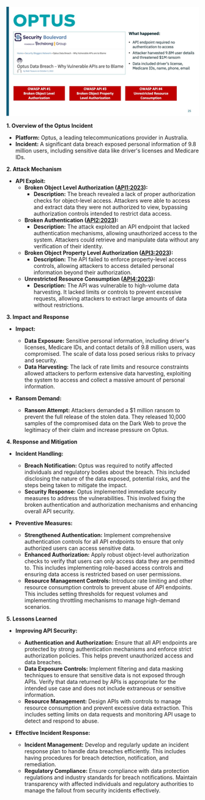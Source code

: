 ![](/API%20Security%20Fundamentals/images/e03bdff-3668-aa1f-a2eb-a2f26168cff5_Optus.jpg)

**1. Overview of the Optus Incident**

- **Platform:** Optus, a leading telecommunications provider in Australia.
- **Incident:** A significant data breach exposed personal information of 9.8 million users, including sensitive data like driver's licenses and Medicare IDs.

**2. Attack Mechanism**

- **API Exploit:**
  - **Broken Object Level Authorization ([API1:2023](https://owasp.org/API-Security/editions/2023/en/0xa1-broken-object-level-authorization/)):**
    - **Description:** The breach revealed a lack of proper authorization checks for object-level access. Attackers were able to access and extract data they were not authorized to view, bypassing authorization controls intended to restrict data access.
  - **Broken Authentication ([API2:2023](https://owasp.org/API-Security/editions/2023/en/0xa2-broken-authentication/)):**
    - **Description:** The attack exploited an API endpoint that lacked authentication mechanisms, allowing unauthorized access to the system. Attackers could retrieve and manipulate data without any verification of their identity.
  - **Broken Object Property Level Authorization ([API3:2023](https://owasp.org/API-Security/editions/2023/en/0xa3-broken-object-property-level-authorization/)):**
	  - **Description:** The API failed to enforce property-level access controls, allowing attackers to access detailed personal information beyond their authorization.
   - **Unrestricted Resource Consumption ([API4:2023](https://owasp.org/API-Security/editions/2023/en/0xa4-unrestricted-resource-consumption/)):**
      - **Description:** The API was vulnerable to high-volume data harvesting. It lacked limits or controls to prevent excessive requests, allowing attackers to extract large amounts of data without restrictions.

**3. Impact and Response**

- **Impact:**
  - **Data Exposure:** Sensitive personal information, including driver's licenses, Medicare IDs, and contact details of 9.8 million users, was compromised. The scale of data loss posed serious risks to privacy and security.
  - **Data Harvesting:** The lack of rate limits and resource constraints allowed attackers to perform extensive data harvesting, exploiting the system to access and collect a massive amount of personal information.

- **Ransom Demand:**
  - **Ransom Attempt:** Attackers demanded a $1 million ransom to prevent the full release of the stolen data. They released 10,000 samples of the compromised data on the Dark Web to prove the legitimacy of their claim and increase pressure on Optus.

**4. Response and Mitigation**

- **Incident Handling:**
  - **Breach Notification:** Optus was required to notify affected individuals and regulatory bodies about the breach. This included disclosing the nature of the data exposed, potential risks, and the steps being taken to mitigate the impact.
  - **Security Response:** Optus implemented immediate security measures to address the vulnerabilities. This involved fixing the broken authentication and authorization mechanisms and enhancing overall API security.

- **Preventive Measures:**
  - **Strengthened Authentication:** Implement comprehensive authentication controls for all API endpoints to ensure that only authorized users can access sensitive data.
  - **Enhanced Authorization:** Apply robust object-level authorization checks to verify that users can only access data they are permitted to. This includes implementing role-based access controls and ensuring data access is restricted based on user permissions.
  - **Resource Management Controls:** Introduce rate limiting and other resource consumption controls to prevent abuse of API endpoints. This includes setting thresholds for request volumes and implementing throttling mechanisms to manage high-demand scenarios.

**5. Lessons Learned**

- **Improving API Security:**
  - **Authentication and Authorization:** Ensure that all API endpoints are protected by strong authentication mechanisms and enforce strict authorization policies. This helps prevent unauthorized access and data breaches.
  - **Data Exposure Controls:** Implement filtering and data masking techniques to ensure that sensitive data is not exposed through APIs. Verify that data returned by APIs is appropriate for the intended use case and does not include extraneous or sensitive information.
  - **Resource Management:** Design APIs with controls to manage resource consumption and prevent excessive data extraction. This includes setting limits on data requests and monitoring API usage to detect and respond to abuse.

- **Effective Incident Response:**
  - **Incident Management:** Develop and regularly update an incident response plan to handle data breaches efficiently. This includes having procedures for breach detection, notification, and remediation.
  - **Regulatory Compliance:** Ensure compliance with data protection regulations and industry standards for breach notifications. Maintain transparency with affected individuals and regulatory authorities to manage the fallout from security incidents effectively.
